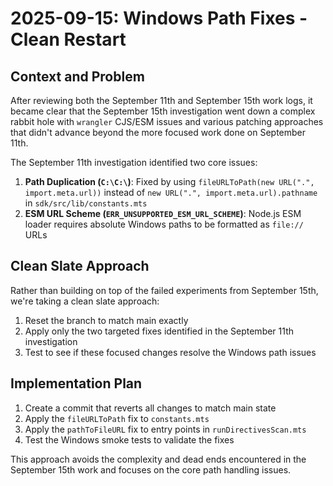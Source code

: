 # 2025-09-15: Windows Path Fixes - Clean Restart

## Context and Problem

After reviewing both the September 11th and September 15th work logs, it became clear that the September 15th investigation went down a complex rabbit hole with `wrangler` CJS/ESM issues and various patching approaches that didn't advance beyond the more focused work done on September 11th.

The September 11th investigation identified two core issues:
1. **Path Duplication (`C:\C:\`)**: Fixed by using `fileURLToPath(new URL(".", import.meta.url))` instead of `new URL(".", import.meta.url).pathname` in `sdk/src/lib/constants.mts`
2. **ESM URL Scheme (`ERR_UNSUPPORTED_ESM_URL_SCHEME`)**: Node.js ESM loader requires absolute Windows paths to be formatted as `file://` URLs

## Clean Slate Approach

Rather than building on top of the failed experiments from September 15th, we're taking a clean slate approach:
1. Reset the branch to match main exactly
2. Apply only the two targeted fixes identified in the September 11th investigation
3. Test to see if these focused changes resolve the Windows path issues

## Implementation Plan

1. Create a commit that reverts all changes to match main state
2. Apply the `fileURLToPath` fix to `constants.mts`
3. Apply the `pathToFileURL` fix to entry points in `runDirectivesScan.mts`
4. Test the Windows smoke tests to validate the fixes

This approach avoids the complexity and dead ends encountered in the September 15th work and focuses on the core path handling issues.
